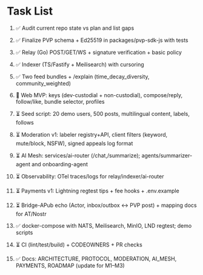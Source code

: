 # Task List

1. ✅ Audit current repo state vs plan and list gaps

2. ✅ Finalize PVP schema + Ed25519 in packages/pvp-sdk-js with tests

3. ✅ Relay (Go) POST/GET/WS + signature verification + basic policy

4. ✅ Indexer (TS/Fastify + Meilisearch) with cursoring

5. ✅ Two feed bundles + /explain (time_decay_diversity, community_weighted)

6. 🔄 Web MVP: keys (dev-custodial + non-custodial), compose/reply, follow/like, bundle selector, profiles

7. ⏳ Seed script: 20 demo users, 500 posts, multilingual content, labels, follows

8. ⏳ Moderation v1: labeler registry+API, client filters (keyword, mute/block, NSFW), signed appeals log format

9. ⏳ AI Mesh: services/ai-router (/chat,/summarize); agents/summarizer-agent and onboarding-agent

10. ⏳ Observability: OTel traces/logs for relay/indexer/ai-router

11. ⏳ Payments v1: Lightning regtest tips + fee hooks + .env.example

12. ⏳ Bridge-APub echo (Actor, inbox/outbox ↔ PVP post) + mapping docs for AT/Nostr

13. ✅ docker-compose with NATS, Meilisearch, MinIO, LND regtest; demo scripts

14. ⏳ CI (lint/test/build) + CODEOWNERS + PR checks

15. ✅ Docs: ARCHITECTURE, PROTOCOL, MODERATION, AI_MESH, PAYMENTS, ROADMAP (update for M1–M3)



